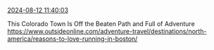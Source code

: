 [2024-08-12 11:40:03](https://mstdn.social/@hill_wanderer/112948858289259402)

This Colorado Town Is Off the Beaten Path and Full of Adventure <a href="https://www.outsideonline.com/adventure-travel/destinations/north-america/reasons-to-love-running-in-boston/" target="_blank" rel="nofollow noopener noreferrer" translate="no">https://www.outsideonline.com/adventure-travel/destinations/north-america/reasons-to-love-running-in-boston/</a>